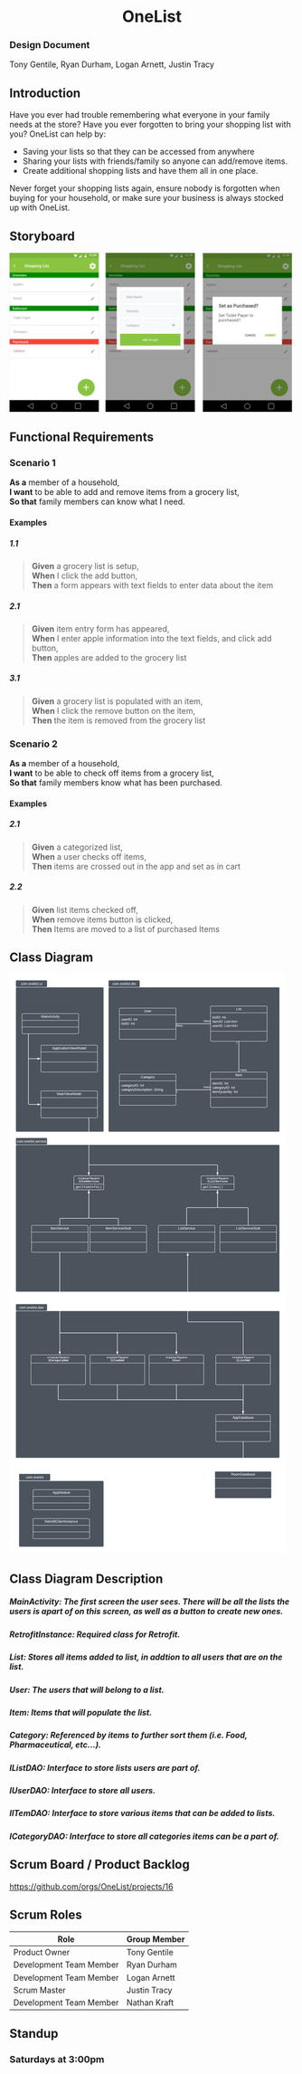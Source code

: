 <h1 align="center">OneList</h1>


### Design Document  

Tony Gentile, Ryan Durham, Logan Arnett, Justin Tracy

## Introduction 

Have you ever had trouble remembering what everyone in your family needs at the store? Have you ever forgotten to bring your shopping list with you? OneList can help by:

-	Saving your lists so that they can be accessed from anywhere
-	Sharing your lists with friends/family so anyone can add/remove items.
-	Create additional shopping lists and have them all in one place.

Never forget your shopping lists again, ensure nobody is forgotten when buying for your household, or make sure your business is always stocked up with OneList.

## Storyboard

![Storyboard](/Storyboard.png)

## Functional Requirements

### Scenario 1

**As a** member of a household,  
**I want** to be able to add and remove items from a grocery list,  
**So that** family members can know what I need.

#### Examples

##### 1.1
> **Given** a grocery list is setup,  
  **When** I click the add button,  
  **Then** a form appears with text fields to enter data about the item

##### 2.1
> **Given** item entry form has appeared,  
  **When** I enter apple information into the text fields, and click add button,  
  **Then** apples are added to the grocery list

##### 3.1
> **Given** a grocery list is populated with an item,  
  **When** I click the remove button on the item,  
  **Then** the item is removed from the grocery list
  
### Scenario 2

**As a** member of a household,  
**I want** to be able to check off items from a grocery list,  
**So that** family members know what has been purchased.

#### Examples

##### 2.1
> **Given** a categorized list,  
  **When** a user checks off items,  
  **Then** items are crossed out in the app and set as in cart

##### 2.2
> **Given** list items checked off,  
  **When** remove items button is clicked,  
  **Then** Items are moved to a list of purchased Items

## Class Diagram

![Class Diagram Image](/ClassDiagram.png)

## Class Diagram Description

##### MainActivity: The first screen the user sees. There will be all the lists the users is apart of on this screen, as well as a button to create new ones.
##### RetrofitInstance: Required class for Retrofit.
##### List: Stores all items added to list, in addtion to all users that are on the list.
##### User: The users that will belong to a list.
##### Item: Items that will populate the list.
##### Category: Referenced by items to further sort them (i.e. Food, Pharmaceutical, etc...).
##### IListDAO: Interface to store lists users are part of.
##### IUserDAO: Interface to store all users.
##### IITemDAO: Interface to store various items that can be added to lists.
##### ICategoryDAO: Interface to store all categories items can be a part of.

## Scrum Board / Product Backlog
https://github.com/orgs/OneList/projects/16

## Scrum Roles

| Role | Group Member |
|-|-|
| Product Owner | Tony Gentile |
| Development Team Member | Ryan Durham |
| Development Team Member | Logan Arnett |
| Scrum Master | Justin Tracy |
| Development Team Member | Nathan Kraft |

## Standup

### Saturdays at 3:00pm
